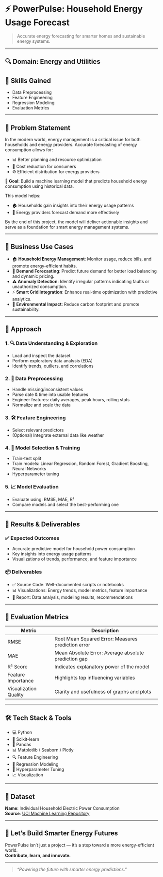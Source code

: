 # ⚡ PowerPulse: Household Energy Usage Forecast

> Accurate energy forecasting for smarter homes and sustainable energy systems.

---

## 🔍 Domain: Energy and Utilities  
## 🧠 Skills Gained
- Data Preprocessing  
- Feature Engineering  
- Regression Modeling  
- Evaluation Metrics  

---

## 📌 Problem Statement

In the modern world, energy management is a critical issue for both households and energy providers. Accurate forecasting of energy consumption allows for:

- 📊 Better planning and resource optimization  
- 💸 Cost reduction for consumers  
- ⚙️ Efficient distribution for energy providers  

**🎯 Goal**: Build a machine learning model that predicts household energy consumption using historical data.

This model helps:
- 🏠 Households gain insights into their energy usage patterns  
- 🔌 Energy providers forecast demand more effectively  

By the end of this project, the model will deliver actionable insights and serve as a foundation for smart energy management systems.

---

## 💼 Business Use Cases

- 🏠 **Household Energy Management**: Monitor usage, reduce bills, and promote energy-efficient habits.  
- 🔌 **Demand Forecasting**: Predict future demand for better load balancing and dynamic pricing.  
- ⚠️ **Anomaly Detection**: Identify irregular patterns indicating faults or unauthorized consumption.  
- ⚡ **Smart Grid Integration**: Enhance real-time optimization with predictive analytics.  
- 🌱 **Environmental Impact**: Reduce carbon footprint and promote sustainability.

---

## 🧭 Approach

### 1. 🔍 Data Understanding & Exploration
- Load and inspect the dataset  
- Perform exploratory data analysis (EDA)  
- Identify trends, outliers, and correlations  

### 2. 🧹 Data Preprocessing
- Handle missing/inconsistent values  
- Parse date & time into usable features  
- Engineer features: daily averages, peak hours, rolling stats  
- Normalize and scale the data  

### 3. 🛠️ Feature Engineering
- Select relevant predictors  
- (Optional) Integrate external data like weather  

### 4. 🧪 Model Selection & Training
- Train-test split  
- Train models: Linear Regression, Random Forest, Gradient Boosting, Neural Networks  
- Hyperparameter tuning  

### 5. 📈 Model Evaluation
- Evaluate using: RMSE, MAE, R²  
- Compare models and select the best-performing one  

---

## 🧾 Results & Deliverables

### ✅ Expected Outcomes
- Accurate predictive model for household power consumption  
- Key insights into energy usage patterns  
- Visualizations of trends, performance, and feature importance  

### 📦 Deliverables
- ✅ Source Code: Well-documented scripts or notebooks  
- 📊 Visualizations: Energy trends, model metrics, feature importance  
- 📝 Report: Data analysis, modeling results, recommendations  

---

## 📏 Evaluation Metrics

| Metric           | Description                                           |
|------------------|-------------------------------------------------------|
| RMSE             | Root Mean Squared Error: Measures prediction error    |
| MAE              | Mean Absolute Error: Average absolute prediction gap  |
| R² Score         | Indicates explanatory power of the model              |
| Feature Importance | Highlights top influencing variables               |
| Visualization Quality | Clarity and usefulness of graphs and plots      |

---

## 🛠️ Tech Stack & Tools

- 💻 Python  
- 🧪 Scikit-learn  
- 🐼 Pandas  
- 📊 Matplotlib / Seaborn / Plotly  
- 🔍 Feature Engineering  
- 🚀 Regression Modeling  
- 🎯 Hyperparameter Tuning  
- 📈 Visualization  

---

## 📂 Dataset

**Name**: Individual Household Electric Power Consumption  
**Source**: [UCI Machine Learning Repository](https://archive.ics.uci.edu/ml/datasets/individual+household+electric+power+consumption)

---

## 🚀 Let’s Build Smarter Energy Futures

PowerPulse isn’t just a project — it’s a step toward a more energy-efficient world.  
**Contribute, learn, and innovate.**

---

> *“Powering the future with smarter energy predictions.”*

